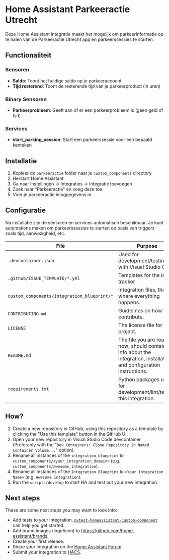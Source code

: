 # Home Assistant Parkeeractie Utrecht

Deze Home Assistant integratie maakt het mogelijk om parkeerinformatie op te halen van de Parkeeractie Utrecht app en parkeerssessies te starten.

## Functionaliteit

### Sensoren
- **Saldo**: Toont het huidige saldo op je parkeeraccount
- **Tijd resterend**: Toont de resterende tijd van je parkeerproduct (in uren)

### Binary Sensoren
- **Parkeerprobleem**: Geeft aan of er een parkeerprobleem is (geen geld of tijd)

### Services
- **start_parking_session**: Start een parkeerssessie voor een bepaald kenteken

## Installatie

1. Kopieer de `parkeeractie` folder naar je `custom_components` directory
2. Herstart Home Assistant
3. Ga naar Instellingen → Integraties → Integratie toevoegen
4. Zoek naar "Parkeeractie" en voeg deze toe
5. Voer je parkeeractie inloggegevens in

## Configuratie

Na installatie zijn de sensoren en services automatisch beschikbaar. Je kunt automations maken om parkeerssessies te starten op basis van triggers zoals tijd, aanwezigheid, etc.

File | Purpose | Documentation
-- | -- | --
`.devcontainer.json` | Used for development/testing with Visual Studio Code. | [Documentation](https://code.visualstudio.com/docs/remote/containers)
`.github/ISSUE_TEMPLATE/*.yml` | Templates for the issue tracker | [Documentation](https://help.github.com/en/github/building-a-strong-community/configuring-issue-templates-for-your-repository)
`custom_components/integration_blueprint/*` | Integration files, this is where everything happens. | [Documentation](https://developers.home-assistant.io/docs/creating_component_index)
`CONTRIBUTING.md` | Guidelines on how to contribute. | [Documentation](https://help.github.com/en/github/building-a-strong-community/setting-guidelines-for-repository-contributors)
`LICENSE` | The license file for the project. | [Documentation](https://help.github.com/en/github/creating-cloning-and-archiving-repositories/licensing-a-repository)
`README.md` | The file you are reading now, should contain info about the integration, installation and configuration instructions. | [Documentation](https://help.github.com/en/github/writing-on-github/basic-writing-and-formatting-syntax)
`requirements.txt` | Python packages used for development/lint/testing this integration. | [Documentation](https://pip.pypa.io/en/stable/user_guide/#requirements-files)

## How?

1. Create a new repository in GitHub, using this repository as a template by clicking the "Use this template" button in the GitHub UI.
1. Open your new repository in Visual Studio Code devcontainer (Preferably with the "`Dev Containers: Clone Repository in Named Container Volume...`" option).
1. Rename all instances of the `integration_blueprint` to `custom_components/<your_integration_domain>` (e.g. `custom_components/awesome_integration`).
1. Rename all instances of the `Integration Blueprint` to `<Your Integration Name>` (e.g. `Awesome Integration`).
1. Run the `scripts/develop` to start HA and test out your new integration.

## Next steps

These are some next steps you may want to look into:
- Add tests to your integration, [`pytest-homeassistant-custom-component`](https://github.com/MatthewFlamm/pytest-homeassistant-custom-component) can help you get started.
- Add brand images (logo/icon) to https://github.com/home-assistant/brands.
- Create your first release.
- Share your integration on the [Home Assistant Forum](https://community.home-assistant.io/).
- Submit your integration to [HACS](https://hacs.xyz/docs/publish/start).
